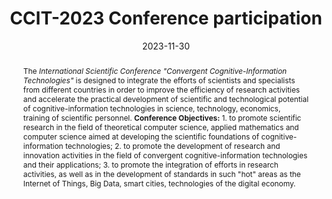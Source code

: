 ---
title: CCIT-2023 Conference participation

event: The VIII International Scientific Conference "Convergent cognitive-information technologies" (CCIT 2023)
event_url: http://it-edu.oit.cmc.msu.ru/index.php/convergent/convergent2023

location: Lomonosov Moscow State University
address:
  street: CMC faculty, 2nd academic building, building 52, Lomonosov Moscow State University, Leninskie Gory
  city: Moscow
  region: Moscow
  postcode: '119991'
  country: Russia

summary: Participated in an international conference with a report on the results of my research.
abstract: The *International Scientific Conference "Convergent Cognitive-Information Technologies"* is designed to integrate the efforts of scientists and specialists from different countries in order to improve the efficiency of research activities and accelerate the practical development of scientific and technological potential of cognitive-information technologies in science, technology, economics, training of scientific personnel. **Conference Objectives:** 1. to promote scientific research in the field of theoretical computer science, applied mathematics and computer science aimed at developing the scientific foundations of cognitive-information technologies; 2. to promote the development of research and innovation activities in the field of convergent cognitive-information technologies and their applications; 3. to promote the integration of efforts in research activities, as well as in the development of standards in such "hot" areas as the Internet of Things, Big Data, smart cities, technologies of the digital economy.

# Talk start and end times.
#   End time can optionally be hidden by prefixing the line with `#`.
date: '2023-11-30'
date_end: '2023-12-02'
all_day: true

# Schedule page publish date (NOT talk date).
publishDate: '2017-01-01T00:00:00Z'

authors:
  - admin

tags: []

# Is this a featured talk? (true/false)
featured: false

image:
  filename: 'ccit-2023.jpg'
  caption: 'CCIT-2023 logo'
  focal_point: Right

design:
  # Default section spacing
  spacing: "6rem"
  background:
        color: black
        image:
          # Add your image background to `assets/media/`.
          filename: abstract-splashed-watercolor-textured-background.svg
          filters:
            brightness: 1.0
          size: cover
          position: center
          parallax: false

#links:
#  - icon: twitter
#    icon_pack: fab
#    name: Follow
#    url: https://twitter.com/georgecushen
#url_code: 'https://github.com'
#url_pdf: ''
#url_slides: 'https://slideshare.net'
#url_video: 'https://youtube.com'

# Markdown Slides (optional).
#   Associate this talk with Markdown slides.
#   Simply enter your slide deck's filename without extension.
#   E.g. `slides = "example-slides"` references `content/slides/example-slides.md`.
#   Otherwise, set `slides = ""`.
slides: ""

# Projects (optional).
#   Associate this post with one or more of your projects.
#   Simply enter your project's folder or file name without extension.
#   E.g. `projects = ["internal-project"]` references `content/project/deep-learning/index.md`.
#   Otherwise, set `projects = []`.
#projects:
#  - example


#{{% callout note %}}
#Click on the **Slides** button above to view the built-in slides feature.
#{{% /callout %}}

#Slides can be added in a few ways:

#- **Create** slides using Hugo Blox Builder's [_Slides_](https://docs.hugoblox.com/reference/content-types/) feature and link using `slides` parameter in the front matter of the talk file
#- **Upload** an existing slide deck to `static/` and link using `url_slides` parameter in the front matter of the talk file
#- **Embed** your slides (e.g. Google Slides) or presentation video on this page using [shortcodes](https://docs.hugoblox.com/reference/markdown/).

#Further event details, including [page elements](https://docs.hugoblox.com/reference/markdown/) such as image galleries, can be added to the body of this page.
---
